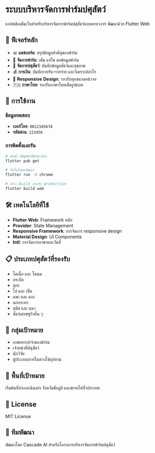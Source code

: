 # ระบบบริหารจัดการฟาร์มปศุสัตว์

แอปพลิเคชันเว็บสำหรับบริหารจัดการฟาร์มปศุสัตว์แบบครบวงจร พัฒนาด้วย Flutter Web

## 🌟 ฟีเจอร์หลัก

- 📊 **แดชบอร์ด**: สรุปข้อมูลสำคัญของฟาร์ม
- 🏡 **จัดการฟาร์ม**: เพิ่ม แก้ไข ลบข้อมูลฟาร์ม
- 🐄 **จัดการปศุสัตว์**: บันทึกข้อมูลสัตว์และสุขภาพ
- 💰 **การเงิน**: บันทึกรายรับ-รายจ่าย และวิเคราะห์กำไร
- 📱 **Responsive Design**: รองรับทุกขนาดหน้าจอ
- 🇹🇭 **ภาษาไทย**: รองรับภาษาไทยเต็มรูปแบบ

## 🚀 การใช้งาน

### ข้อมูลทดสอบ
- **เบอร์โทร**: `0812345678`
- **รหัสผ่าน**: `123456`

### การติดตั้งและรัน

```bash
# ติดตั้ง dependencies
flutter pub get

# รันในโหมดพัฒนา
flutter run -d chrome

# สร้าง build สำหรับ production
flutter build web
```

## 🛠 เทคโนโลยีที่ใช้

- **Flutter Web**: Framework หลัก
- **Provider**: State Management
- **Responsive Framework**: การจัดการ responsive design
- **Material Design**: UI Components
- **Intl**: การจัดการภาษาและวันที่

## 📋 ประเภทปศุสัตว์ที่รองรับ

- โคเนื้อ และ โคนม
- กระบือ
- สุกร
- ไก่ และ เป็ด
- แพะ และ แกะ
- นกกระทา
- สุนัข และ แมว
- สัตว์เศรษฐกิจอื่น ๆ

## 🎯 กลุ่มเป้าหมาย

- เกษตรกร/เจ้าของฟาร์ม
- เจ้าหน้าที่ปศุสัตว์
- นักวิจัย
- ผู้ประกอบการในห่วงโซ่อุปทาน

## 📍 พื้นที่เป้าหมาย

เริ่มต้นที่อำเภอเนินสง่า จังหวัดชัยภูมิ และขยายไปทั่วประเทศ

## 📄 License

MIT License

## 👥 ทีมพัฒนา

พัฒนาโดย Cascade AI สำหรับโครงการบริหารจัดการฟาร์มปศุสัตว์
